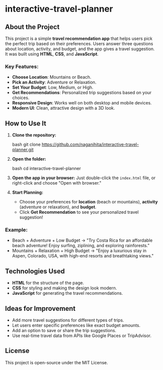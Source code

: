 # interactive-travel-planner

## About the Project

This project is a simple **travel recommendation app** that helps users pick the perfect trip based on their preferences. Users answer three questions about location, activity, and budget, and the app gives a travel suggestion. It was built using **HTML**, **CSS**, and **JavaScript**.

### Key Features:
- **Choose Location**: Mountains or Beach.
- **Pick an Activity**: Adventure or Relaxation.
- **Set Your Budget**: Low, Medium, or High.
- **Get Recommendations**: Personalized trip suggestions based on your choices.
- **Responsive Design**: Works well on both desktop and mobile devices.
- **Modern UI**: Clean, attractive design with a 3D look.

## How to Use It

1. **Clone the repository:**

   bash
   git clone https://github.com/naganihita/interactive-travel-planner.git
   

2. **Open the folder:**

   bash
   cd interactive-travel-planner
   

3. **Open the app in your browser:**
   Just double-click the `index.html` file, or right-click and choose "Open with browser."

4. **Start Planning:**
   - Choose your preferences for **location** (beach or mountains), **activity** (adventure or relaxation), and **budget**.
   - Click **Get Recommendation** to see your personalized travel suggestion!

### Example:
- Beach + Adventure + Low Budget → "Try Costa Rica for an affordable beach adventure! Enjoy surfing, ziplining, and exploring rainforests."
- Mountains + Relaxation + High Budget → "Enjoy a luxurious stay in Aspen, Colorado, USA, with high-end resorts and breathtaking views."

## Technologies Used

- **HTML** for the structure of the page.
- **CSS** for styling and making the design look modern.
- **JavaScript** for generating the travel recommendations.

## Ideas for Improvement

- Add more travel suggestions for different types of trips.
- Let users enter specific preferences like exact budget amounts.
- Add an option to save or share the trip suggestions.
- Use real-time travel data from APIs like Google Places or TripAdvisor.

## License

This project is open-source under the MIT License.
